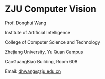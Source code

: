 # ZJU Computer Vision 

Prof. Donghui Wang

Institute of Artificial Intelligence

College of Computer Science and Technology

Zhejiang University, Yu Quan Campus

CaoGuangBiao Building, Room 608 

Email: [dhwang@zju.edu.cn](mailto:dhwang@zju.edu.cn)